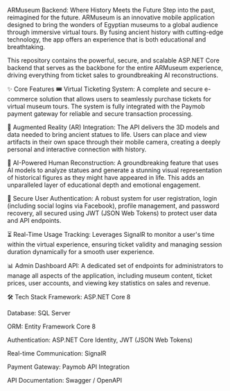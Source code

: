 ARMuseum Backend: Where History Meets the Future
Step into the past, reimagined for the future. ARMuseum is an innovative mobile application designed to bring the wonders of Egyptian museums to a global audience through immersive virtual tours. By fusing ancient history with cutting-edge technology, the app offers an experience that is both educational and breathtaking.

This repository contains the powerful, secure, and scalable ASP.NET Core backend that serves as the backbone for the entire ARMuseum experience, driving everything from ticket sales to groundbreaking AI reconstructions.

✨ Core Features
🎟️ Virtual Ticketing System: A complete and secure e-commerce solution that allows users to seamlessly purchase tickets for virtual museum tours. The system is fully integrated with the Paymob payment gateway for reliable and secure transaction processing.

🗿 Augmented Reality (AR) Integration: The API delivers the 3D models and data needed to bring ancient statues to life. Users can place and view artifacts in their own space through their mobile camera, creating a deeply personal and interactive connection with history.

🤖 AI-Powered Human Reconstruction: A groundbreaking feature that uses AI models to analyze statues and generate a stunning visual representation of historical figures as they might have appeared in life. This adds an unparalleled layer of educational depth and emotional engagement.

🔐 Secure User Authentication: A robust system for user registration, login (including social logins via Facebook), profile management, and password recovery, all secured using JWT (JSON Web Tokens) to protect user data and API endpoints.

⏳ Real-Time Usage Tracking: Leverages SignalR to monitor a user's time within the virtual experience, ensuring ticket validity and managing session duration dynamically for a smooth user experience.

📊 Admin Dashboard API: A dedicated set of endpoints for administrators to manage all aspects of the application, including museum content, ticket prices, user accounts, and viewing key statistics on sales and revenue.


🛠️ Tech Stack
Framework: ASP.NET Core 8

Database: SQL Server

ORM: Entity Framework Core 8

Authentication: ASP.NET Core Identity, JWT (JSON Web Tokens)

Real-time Communication: SignalR

Payment Gateway: Paymob API Integration

API Documentation: Swagger / OpenAPI


